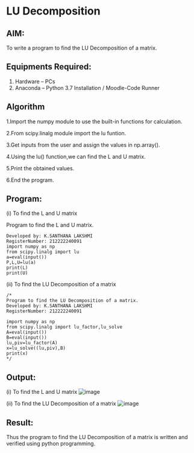# LU Decomposition 

## AIM:
To write a program to find the LU Decomposition of a matrix.

## Equipments Required:
1. Hardware – PCs
2. Anaconda – Python 3.7 Installation / Moodle-Code Runner

## Algorithm
1.Import the numpy module to use the built-in functions for calculation.

2.From scipy.linalg module import the lu funtion.

3.Get inputs from the user and assign the values in np.array().

4.Using the lu() function,we can find the L and U matrix.

5.Print the obtained values.

6.End the program.

## Program:
(i) To find the L and U matrix

Program to find the L and U matrix.
```
Developed by: K.SANTHANA LAKSHMI
RegisterNumber: 212222240091
import numpy as np 
from scipy.linalg import lu
a=eval(input())
P,L,U=lu(a)
print(L)
print(U)
```

(ii) To find the LU Decomposition of a matrix
```
/*
Program to find the LU Decomposition of a matrix.
Developed by: K.SANTHANA LAKSHMI
RegisterNumber: 212222240091

import numpy as np
from scipy.linalg import lu_factor,lu_solve
A=eval(input())
B=eval(input())
lu,piv=lu_factor(A)
x=lu_solve((lu,piv),B)
print(x)
*/
```

## Output:

(i) To find the L and U matrix
![image](https://github.com/santhanalakshmi04/LU-Decomposition/assets/119475762/b765f5eb-990b-412d-a9cc-df10054bbc2a)

(ii) To find the LU Decomposition of a matrix
![image](https://github.com/santhanalakshmi04/LU-Decomposition/assets/119475762/1e79f4ad-61b5-41d9-b32b-d1cf12f7adcf)

## Result:
Thus the program to find the LU Decomposition of a matrix is written and verified using python programming.

